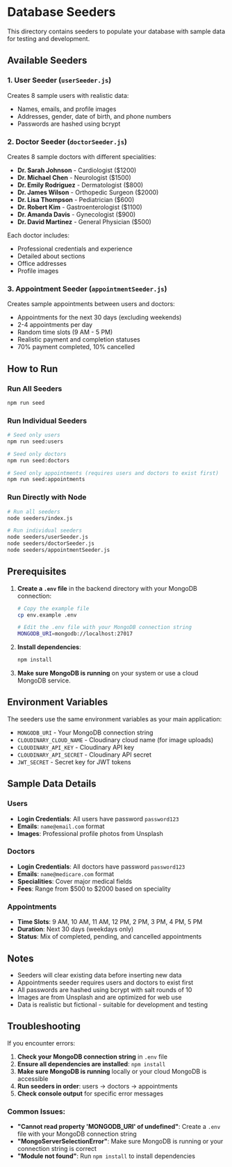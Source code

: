 # Database Seeders

This directory contains seeders to populate your database with sample data for testing and development.

## Available Seeders

### 1. User Seeder (`userSeeder.js`)
Creates 8 sample users with realistic data:
- Names, emails, and profile images
- Addresses, gender, date of birth, and phone numbers
- Passwords are hashed using bcrypt

### 2. Doctor Seeder (`doctorSeeder.js`)
Creates 8 sample doctors with different specialities:
- **Dr. Sarah Johnson** - Cardiologist ($1200)
- **Dr. Michael Chen** - Neurologist ($1500)
- **Dr. Emily Rodriguez** - Dermatologist ($800)
- **Dr. James Wilson** - Orthopedic Surgeon ($2000)
- **Dr. Lisa Thompson** - Pediatrician ($600)
- **Dr. Robert Kim** - Gastroenterologist ($1100)
- **Dr. Amanda Davis** - Gynecologist ($900)
- **Dr. David Martinez** - General Physician ($500)

Each doctor includes:
- Professional credentials and experience
- Detailed about sections
- Office addresses
- Profile images

### 3. Appointment Seeder (`appointmentSeeder.js`)
Creates sample appointments between users and doctors:
- Appointments for the next 30 days (excluding weekends)
- 2-4 appointments per day
- Random time slots (9 AM - 5 PM)
- Realistic payment and completion statuses
- 70% payment completed, 10% cancelled

## How to Run

### Run All Seeders
```bash
npm run seed
```

### Run Individual Seeders
```bash
# Seed only users
npm run seed:users

# Seed only doctors
npm run seed:doctors

# Seed only appointments (requires users and doctors to exist first)
npm run seed:appointments
```

### Run Directly with Node
```bash
# Run all seeders
node seeders/index.js

# Run individual seeders
node seeders/userSeeder.js
node seeders/doctorSeeder.js
node seeders/appointmentSeeder.js
```

## Prerequisites

1. **Create a `.env` file** in the backend directory with your MongoDB connection:
   ```bash
   # Copy the example file
   cp env.example .env
   
   # Edit the .env file with your MongoDB connection string
   MONGODB_URI=mongodb://localhost:27017
   ```

2. **Install dependencies**:
   ```bash
   npm install
   ```

3. **Make sure MongoDB is running** on your system or use a cloud MongoDB service.

## Environment Variables

The seeders use the same environment variables as your main application:

- `MONGODB_URI` - Your MongoDB connection string
- `CLOUDINARY_CLOUD_NAME` - Cloudinary cloud name (for image uploads)
- `CLOUDINARY_API_KEY` - Cloudinary API key
- `CLOUDINARY_API_SECRET` - Cloudinary API secret
- `JWT_SECRET` - Secret key for JWT tokens

## Sample Data Details

### Users
- **Login Credentials**: All users have password `password123`
- **Emails**: `name@email.com` format
- **Images**: Professional profile photos from Unsplash

### Doctors
- **Login Credentials**: All doctors have password `password123`
- **Emails**: `name@medicare.com` format
- **Specialities**: Cover major medical fields
- **Fees**: Range from $500 to $2000 based on speciality

### Appointments
- **Time Slots**: 9 AM, 10 AM, 11 AM, 12 PM, 2 PM, 3 PM, 4 PM, 5 PM
- **Duration**: Next 30 days (weekdays only)
- **Status**: Mix of completed, pending, and cancelled appointments

## Notes

- Seeders will clear existing data before inserting new data
- Appointments seeder requires users and doctors to exist first
- All passwords are hashed using bcrypt with salt rounds of 10
- Images are from Unsplash and are optimized for web use
- Data is realistic but fictional - suitable for development and testing

## Troubleshooting

If you encounter errors:

1. **Check your MongoDB connection string** in `.env` file
2. **Ensure all dependencies are installed**: `npm install`
3. **Make sure MongoDB is running** locally or your cloud MongoDB is accessible
4. **Run seeders in order**: users → doctors → appointments
5. **Check console output** for specific error messages

### Common Issues:

- **"Cannot read property 'MONGODB_URI' of undefined"**: Create a `.env` file with your MongoDB connection string
- **"MongoServerSelectionError"**: Make sure MongoDB is running or your connection string is correct
- **"Module not found"**: Run `npm install` to install dependencies